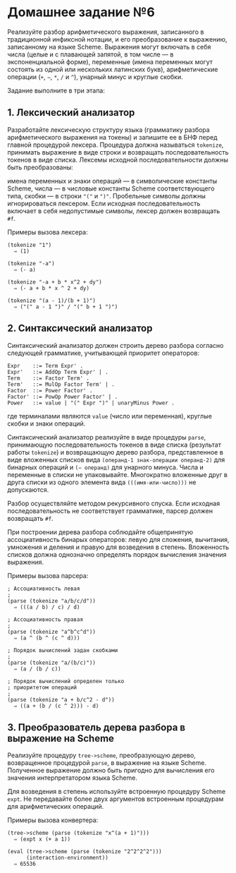 # Домашнее задание №6

Реализуйте разбор арифметического выражения, записанного в традиционной инфиксной нотации, и его преобразование к выражению, записанному на языке Scheme. Выражения могут включать в себя числа (целые и с плавающей запятой, в том числе — в экспоненциальной форме), переменные (имена переменных могут состоять из одной или нескольких латинских букв), арифметические операции (`+`, `−`, `*`, `/` и `^`), унарный минус и круглые скобки.

Задание выполните в три этапа:

## 1. Лексический анализатор

Разработайте лексическую структуру языка (грамматику разбора арифметического выражения на токены) и запишите ее в БНФ перед главной процедурой лексера. Процедура должна называться `tokenize`, принимать выражение в виде строки и возвращать последовательность токенов в виде списка. Лексемы исходной последовательности должны быть преобразованы:

имена переменных и знаки операций — в символические константы Scheme,
числа — в числовые константы Scheme соответствующего типа,
скобки — в строки `"("` и `")"`.
Пробельные символы должны игнорироваться лексером. Если исходная последовательность включает в себя недопустимые символы, лексер должен возвращать `#f`.

Примеры вызова лексера:

```
(tokenize "1")
  ⇒ (1)

(tokenize "-a")
  ⇒ (- a)

(tokenize "-a + b * x^2 + dy")
  ⇒ (- a + b * x ^ 2 + dy)

(tokenize "(a - 1)/(b + 1)")
  ⇒ ("(" a - 1 ")" / "(" b + 1 ")")

```

## 2. Синтаксический анализатор

Синтаксический анализатор должен строить дерево разбора согласно следующей грамматике, учитывающей приоритет операторов:

```
Expr    ::= Term Expr' .
Expr'   ::= AddOp Term Expr' | .
Term    ::= Factor Term' .
Term'   ::= MulOp Factor Term' | .
Factor  ::= Power Factor' .
Factor' ::= PowOp Power Factor' | .
Power   ::= value | "(" Expr ")" | unaryMinus Power .
```

где терминалами являются `value` (число или переменная), круглые скобки и знаки операций.

Синтаксический анализатор реализуйте в виде процедуры `parse`, принимающую последовательность токенов в виде списка (результат работы `tokenize`) и возвращающую дерево разбора, представленное в виде вложенных списков вида `(операнд-1 знак-операции операнд-2)` для бинарных операций и `(− операнд)` для унарного минуса. Числа и переменные в списки не упаковывайте. Многократно вложенные друг в друга списки из одного элемента вида `(((имя-или-число)))` не допускаются.

Разбор осуществляйте методом рекурсивного спуска. Если исходная последовательность не соответствует грамматике, парсер должен возвращать `#f`.

При построении дерева разбора соблюдайте общепринятую ассоциативность бинарых операторов: левую для сложения, вычитания, умножения и деления и правую для возведения в степень. Вложенность списков должна однозначно определять порядок вычисления значения выражения.

Примеры вызова парсера:

```
; Ассоциативность левая
;
(parse (tokenize "a/b/c/d"))
  ⇒ (((a / b) / c) / d)

; Ассоциативность правая
;
(parse (tokenize "a^b^c^d"))
  ⇒ (a ^ (b ^ (c ^ d)))

; Порядок вычислений задан скобками
;
(parse (tokenize "a/(b/c)"))
  ⇒ (a / (b / c))

; Порядок вычислений определен только
; приоритетом операций
;
(parse (tokenize "a + b/c^2 - d"))
  ⇒ ((a + (b / (c ^ 2))) - d)

```

## 3. Преобразователь дерева разбора в выражение на Scheme

Реализуйте процедуру `tree->scheme`, преобразующую дерево, возвращенное процедурой `parse`, в выражение на языке Scheme. Полученное выражение должно быть пригодно для вычисления его значения интерпретатором языка Scheme.

Для возведения в степень используйте встроенную процедуру Scheme `expt`. Не передавайте более двух аргументов встроенным процедурам для арифметических операций.

Примеры вызова конвертера:

```
(tree->scheme (parse (tokenize "x^(a + 1)")))
  ⇒ (expt x (+ a 1))

(eval (tree->scheme (parse (tokenize "2^2^2^2")))
      (interaction-environment))
  ⇒ 65536
```
